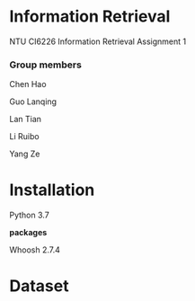 # Information Retrieval
NTU CI6226 Information Retrieval Assignment 1

### Group members

Chen Hao

Guo Lanqing

Lan Tian

Li Ruibo

Yang Ze

# Installation

Python 3.7

**packages**

Whoosh 2.7.4

# Dataset

